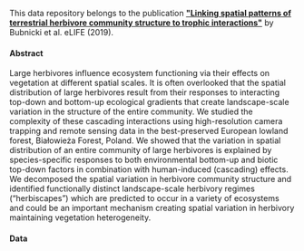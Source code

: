 This data repository belongs to the publication [**"Linking spatial patterns of terrestrial herbivore community structure to trophic interactions"**]() by Bubnicki et al. eLIFE (2019).

#### Abstract

Large herbivores influence ecosystem functioning via their effects on vegetation at different spatial scales. It is often overlooked that the spatial distribution of large herbivores result from their responses to interacting top-down and bottom-up  ecological gradients that create landscape-scale variation in the structure of the entire community. We studied the complexity of these cascading interactions using high-resolution camera trapping and remote sensing data in the best-preserved European lowland forest, Białowieża Forest, Poland. We showed that the variation in spatial distribution of an entire community of large herbivores is explained by species-specific responses to both environmental bottom-up and biotic top-down factors in combination with human-induced (cascading) effects. We decomposed the spatial variation in herbivore community structure and identified functionally distinct landscape-scale herbivory regimes (“herbiscapes”) which are predicted to occur in a variety of ecosystems and could be an important mechanism creating spatial variation in herbivory  maintaining vegetation heterogeneity.

#### Data


